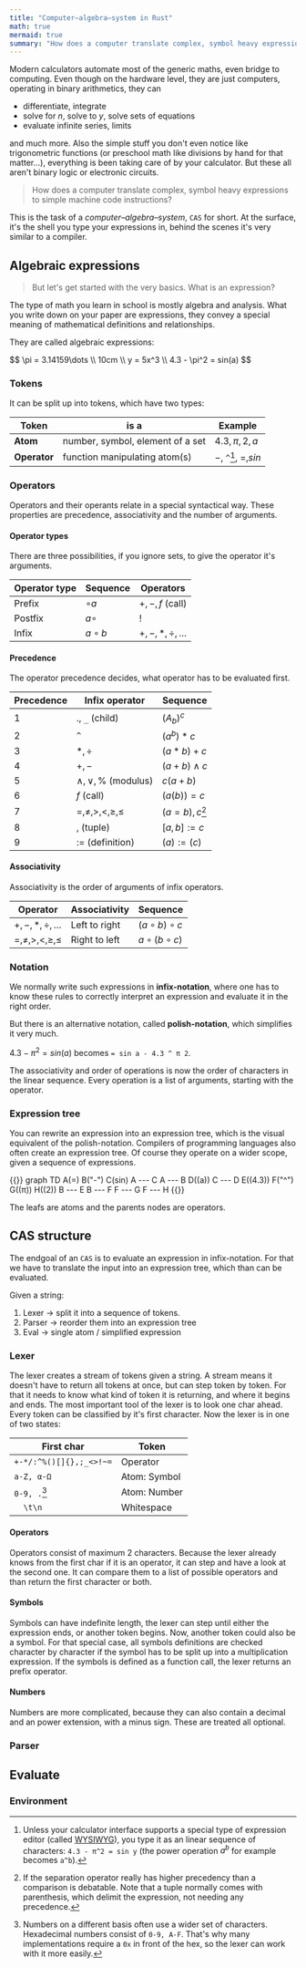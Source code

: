```yaml
---
title: "Computer–algebra–system in Rust"
math: true
mermaid: true
summary: "How does a computer translate complex, symbol heavy expressions to simple machine code instructions?"
---
```


Modern calculators automate most of the generic maths, even bridge to computing. Even though on the hardware level, they are just computers, operating in binary arithmetics, they can

- differentiate, integrate
- solve for $n$, solve to $y$, solve sets of equations
- evaluate infinite series, limits

and much more. Also the simple stuff you don't even notice like trigonometric functions (or preschool math like divisions by hand for that matter...), everything is been taking care of by your calculator. But these all aren't binary logic or electronic circuits.

> How does a computer translate complex, symbol heavy expressions to simple machine code instructions?

This is the task of a _computer–algebra–system_, `CAS` for short. At the surface, it's the shell you type your expressions in, behind the scenes it's very similar to a compiler.

## Algebraic expressions

> But let's get started with the very basics. What is an expression?

The type of math you learn in school is mostly algebra and analysis. What you write down on your paper are expressions, they convey a special meaning of mathematical definitions and relationships.

They are called algebraic expressions:

<p>
$$
\pi = 3.14159\dots \\
10cm \\
y = 5x^3 \\
4.3 - \pi^2 = sin(a)
$$
</p>

### Tokens

It can be split up into tokens, which have two types:

Token | is a | Example
--- | --- | ---
**Atom** | number, symbol, element of a set | $4.3, \pi, 2, a$
**Operator** | function manipulating atom(s) | $-$, `^`[^2], $=, sin$

<script src="https://gist.github.com/m4dh0rs3/d12d29b79fcc545e9a61cb75f9e0d60c.js"></script>

### Operators

Operators and their operants relate in a special syntactical way. These properties are precedence, associativity and the number of arguments.

#### Operator types

There are three possibilities, if you ignore sets, to give the operator it's arguments.

Operator type | Sequence | Operators
--- | --- | ---
Prefix | $\circ a$ | $+, -, f$ (call)
Postfix | $a \circ$ | $!$
Infix | $a \circ b$ | $+, -, *, \div, \dots$

#### Precedence

The operator precedence decides, what operator has to be evaluated first.

Precedence | Infix operator | Sequence
--- | --- | ---
1 | $.$, `_` (child) | $(A_b)^c$
2 | `^` | $(a^b)*c$
3 | $*, \div$ | $(a*b)+c$
4 | $+, -$ | $(a+b) \land c$
5 | $\land, \lor, \%$ (modulus) | $c(a + b)$
6 | $f$ (call) | $(a(b))=c$
7 | $=, \neq, >, <, \geq, \leq$ | $(a = b), c$[^1]
8 | $,$ (tuple) | $[a, b] := c$
9 | $:=$ (definition) | $(a):=(c)$

#### Associativity

Associativity is the order of arguments of infix operators.

Operator | Associativity | Sequence
--- | --- | ---
$+, -, *, \div, \dots$ | Left to right | $(a \circ b) \circ c$
$=, \neq, >, <, \geq, \leq$ | Right to left | $a \circ (b \circ c)$

<script src="https://gist.github.com/m4dh0rs3/3d4437e37ed147aa9656640d7181a164.js"></script>

### Notation

We normally write such expressions in **infix-notation**, where one has to know these rules to correctly interpret an expression and evaluate it in the right order.

But there is an alternative notation, called **polish-notation**, which simplifies it very much.

$4.3 - \pi^2 = sin(a)$ becomes `= sin a - 4.3 ^ π 2`.

The associativity and order of operations is now the order of characters in the linear sequence. Every operation is a list of arguments, starting with the operator.

### Expression tree

You can rewrite an expression into an expression tree, which is the visual equivalent of the polish-notation. Compilers of programming languages also often create an expression tree. Of course they operate on a wider scope, given a sequence of expressions.

{{<mermaid>}}
graph TD
    A(=)
    B("-")
    C(sin)
    A --- C
    A --- B
    D((a))
    C --- D
    E((4.3))
    F("^")
    G((π))
    H((2))
    B --- E
    B --- F
    F --- G
    F --- H
{{</mermaid>}}

The leafs are atoms and the parents nodes are operators.

<script src="https://gist.github.com/m4dh0rs3/b41cad9671d0e18b9324ce03256a04a4.js"></script>

## CAS structure

The endgoal of an `CAS` is to evaluate an expression in infix-notation. For that we have to translate the input into an expression tree, which than can be evaluated.

Given a string:

1. Lexer $\to$ split it into a sequence of tokens.
2. Parser $\to$ reorder them into an expression tree
3. Eval $\to$ single atom / simplified expression

### Lexer

The lexer creates a stream of tokens given a string. A stream means it doesn't have to return all tokens at once, but can step token by token. For that it needs to know what kind of token it is returning, and where it begins and ends. The most important tool of the lexer is to look one char ahead. Every token can be classified by it's first character. Now the lexer is in one of two states:

First char | Token
--- | ---
`+-*/:^%()[]{},;_<>!~=` | Operator
`a-Z, α-Ω` | Atom: Symbol
`0-9, .`[^3] | Atom: Number
`  \t\n` | Whitespace

<script src="https://gist.github.com/m4dh0rs3/3eb79b869090a4dfe51fd0865435b069.js"></script>

<script src="https://gist.github.com/m4dh0rs3/1d3b2ace1a8051bfcd164e5080e89dd3.js"></script>

#### Operators

Operators consist of maximum 2 characters. Because the lexer already knows from the first char if it is an operator, it can step and have a look at the second one. It can compare them to a list of possible operators and than return the first character or both.

<script src="https://gist.github.com/m4dh0rs3/9a842f87b61858821707e28a6b8cc53d.js"></script>

#### Symbols

Symbols can have indefinite length, the lexer can step until either the expression ends, or another token begins. Now, another token could also be a symbol. For that special case, all symbols definitions are checked character by character if the symbol has to be split up into a multiplication expression. If the symbols is defined as a function call, the lexer returns an prefix operator.

#### Numbers

Numbers are more complicated, because they can also contain a decimal and an power extension, with a minus sign. These are treated all optional.

### Parser

## Evaluate

### Environment

[^1]: If the separation operator really has higher precedency than a comparison is debatable. Note that a tuple normally comes with parenthesis, which delimit the expression, not needing any precedence.

[^2]: Unless your calculator interface supports a special type of expression editor (called [WYSIWYG](https://en.wikipedia.org/wiki/WYSIWYG)), you type it as an linear sequence of characters: `4.3 - π^2 = sin y` (the power operation $a^b$ for example becomes `a^b`).

[^3]: Numbers on a different basis often use a wider set of characters. Hexadecimal numbers consist of `0-9, A-F`. That's why many implementations require a `0x` in front of the hex, so the lexer can work with it more easily.